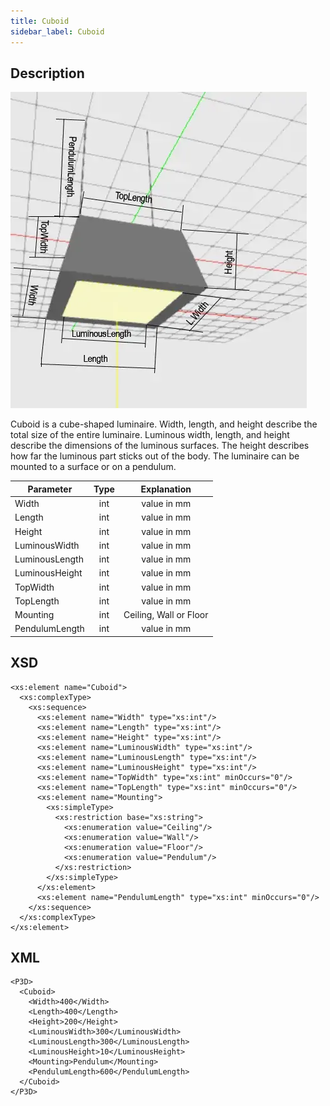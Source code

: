 ```yaml
---
title: Cuboid
sidebar_label: Cuboid
---
```


## Description

![Open Luminaire ](/img/docs/geometry/parametric/cuboid.webp)

Cuboid is a cube-shaped luminaire.
Width, length, and height describe the total size of the entire luminaire.
Luminous width, length, and height describe the dimensions of the luminous surfaces. The height describes how far the luminous part sticks out of the body. The luminaire can be mounted to a surface or on a pendulum.

| Parameter      | Type |      Explanation       |
| -------------- | :--: | :--------------------: |
| Width          | int  |      value in mm       |
| Length         | int  |      value in mm       |
| Height         | int  |      value in mm       |
| LuminousWidth  | int  |      value in mm       |
| LuminousLength | int  |      value in mm       |
| LuminousHeight | int  |      value in mm       |
| TopWidth       | int  |      value in mm       |
| TopLength      | int  |      value in mm       |
| Mounting       | int  | Ceiling, Wall or Floor |
| PendulumLength | int  |      value in mm       |

## XSD

    <xs:element name="Cuboid">
      <xs:complexType>
        <xs:sequence>
          <xs:element name="Width" type="xs:int"/>
          <xs:element name="Length" type="xs:int"/>
          <xs:element name="Height" type="xs:int"/>
          <xs:element name="LuminousWidth" type="xs:int"/>
          <xs:element name="LuminousLength" type="xs:int"/>
          <xs:element name="LuminousHeight" type="xs:int"/>
          <xs:element name="TopWidth" type="xs:int" minOccurs="0"/>
          <xs:element name="TopLength" type="xs:int" minOccurs="0"/>
          <xs:element name="Mounting">
            <xs:simpleType>
              <xs:restriction base="xs:string">
                <xs:enumeration value="Ceiling"/>
                <xs:enumeration value="Wall"/>
                <xs:enumeration value="Floor"/>
                <xs:enumeration value="Pendulum"/>
              </xs:restriction>
            </xs:simpleType>
          </xs:element>
          <xs:element name="PendulumLength" type="xs:int" minOccurs="0"/>
        </xs:sequence>
      </xs:complexType>
    </xs:element>

## XML

    <P3D>
      <Cuboid>
        <Width>400</Width>
        <Length>400</Length>
        <Height>200</Height>
        <LuminousWidth>300</LuminousWidth>
        <LuminousLength>300</LuminousLength>
        <LuminousHeight>10</LuminousHeight>
        <Mounting>Pendulum</Mounting>
        <PendulumLength>600</PendulumLength>
      </Cuboid>
    </P3D>
